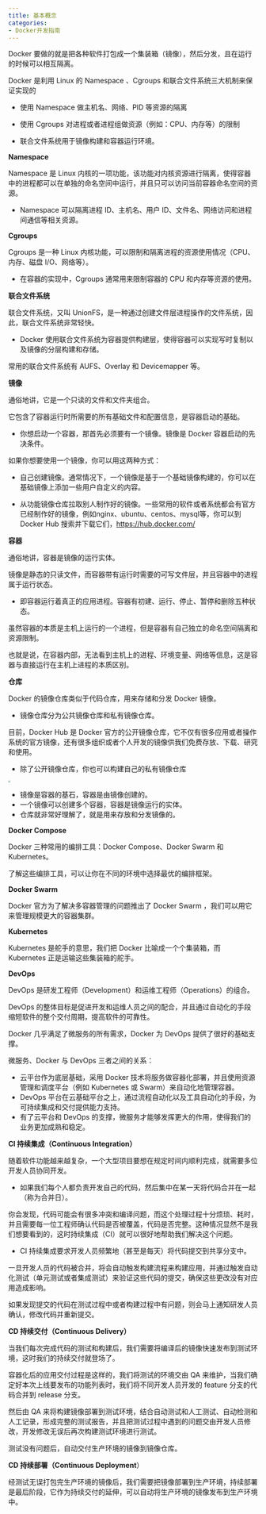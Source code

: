 ```yaml
---
title: 基本概念
categories: 
- Docker开发指南
---
```


Docker 要做的就是把各种软件打包成一个集装箱（镜像），然后分发，且在运行的时候可以相互隔离。

Docker 是利用 Linux 的 Namespace 、Cgroups 和联合文件系统三大机制来保证实现的

* 使用 Namespace 做主机名、网络、PID 等资源的隔离

* 使用 Cgroups 对进程或者进程组做资源（例如：CPU、内存等）的限制

* 联合文件系统用于镜像构建和容器运行环境。

**Namespace**

Namespace 是 Linux 内核的一项功能，该功能对内核资源进行隔离，使得容器中的进程都可以在单独的命名空间中运行，并且只可以访问当前容器命名空间的资源。

* Namespace 可以隔离进程 ID、主机名、用户 ID、文件名、网络访问和进程间通信等相关资源。

**Cgroups**

Cgroups 是一种 Linux 内核功能，可以限制和隔离进程的资源使用情况（CPU、内存、磁盘 I/O、网络等）。

* 在容器的实现中，Cgroups 通常用来限制容器的 CPU 和内存等资源的使用。

**联合文件系统**

联合文件系统，又叫 UnionFS，是一种通过创建文件层进程操作的文件系统，因此，联合文件系统非常轻快。

* Docker 使用联合文件系统为容器提供构建层，使得容器可以实现写时复制以及镜像的分层构建和存储。

常用的联合文件系统有 AUFS、Overlay 和 Devicemapper 等。

**镜像**

通俗地讲，它是一个只读的文件和文件夹组合。

它包含了容器运行时所需要的所有基础文件和配置信息，是容器启动的基础。

* 你想启动一个容器，那首先必须要有一个镜像。镜像是 Docker 容器启动的先决条件。

如果你想要使用一个镜像，你可以用这两种方式：

* 自己创建镜像。通常情况下，一个镜像是基于一个基础镜像构建的，你可以在基础镜像上添加一些用户自定义的内容。

* 从功能镜像仓库拉取别人制作好的镜像。一些常用的软件或者系统都会有官方已经制作好的镜像，例如nginx、ubuntu、centos、mysql等，你可以到 Docker Hub 搜索并下载它们，https://hub.docker.com/

**容器**

通俗地讲，容器是镜像的运行实体。

镜像是静态的只读文件，而容器带有运行时需要的可写文件层，并且容器中的进程属于运行状态。

* 即容器运行着真正的应用进程。容器有初建、运行、停止、暂停和删除五种状态。

虽然容器的本质是主机上运行的一个进程，但是容器有自己独立的命名空间隔离和资源限制。

也就是说，在容器内部，无法看到主机上的进程、环境变量、网络等信息，这是容器与直接运行在主机上进程的本质区别。

**仓库**

Docker 的镜像仓库类似于代码仓库，用来存储和分发 Docker 镜像。

* 镜像仓库分为公共镜像仓库和私有镜像仓库。

目前，Docker Hub 是 Docker 官方的公开镜像仓库，它不仅有很多应用或者操作系统的官方镜像，还有很多组织或者个人开发的镜像供我们免费存放、下载、研究和使用。

* 除了公开镜像仓库，你也可以构建自己的私有镜像仓库

<img src="https://img-blog.csdnimg.cn/a83ea76b658c47048d3aeaf8b36f0a59.png" style="zoom:25%;" />

* 镜像是容器的基石，容器是由镜像创建的。
* 一个镜像可以创建多个容器，容器是镜像运行的实体。
* 仓库就非常好理解了，就是用来存放和分发镜像的。

**Docker Compose**

Docker 三种常用的编排工具：Docker Compose、Docker Swarm 和 Kubernetes。

了解这些编排工具，可以让你在不同的环境中选择最优的编排框架。

**Docker Swarm**

Docker 官方为了解决多容器管理的问题推出了 Docker Swarm ，我们可以用它来管理规模更大的容器集群。

**Kubernetes**

Kubernetes 是舵手的意思，我们把 Docker 比喻成一个个集装箱，而 Kubernetes 正是运输这些集装箱的舵手。

**DevOps**

DevOps 是研发工程师（Development）和运维工程师（Operations）的组合。

DevOps 的整体目标是促进开发和运维人员之间的配合，并且通过自动化的手段缩短软件的整个交付周期，提高软件的可靠性。

Docker 几乎满足了微服务的所有需求，Docker 为 DevOps 提供了很好的基础支撑。

微服务、Docker 与 DevOps 三者之间的关系：

* 云平台作为底层基础，采用 Docker 技术将服务做容器化部署，并且使用资源管理和调度平台（例如 Kubernetes 或 Swarm）来自动化地管理容器。
* DevOps 平台在云基础平台之上，通过流程自动化以及工具自动化的手段，为可持续集成和交付提供能力支持。
* 有了云平台和 DevOps 的支撑，微服务才能够发挥更大的作用，使得我们的业务更加成熟和稳定。

**CI 持续集成（Continuous Integration）**

随着软件功能越来越复杂，一个大型项目要想在规定时间内顺利完成，就需要多位开发人员协同开发。

* 如果我们每个人都负责开发自己的代码，然后集中在某一天将代码合并在一起（称为合并日）。

你会发现，代码可能会有很多冲突和编译问题，而这个处理过程十分烦琐、耗时，并且需要每一位工程师确认代码是否被覆盖，代码是否完整。这种情况显然不是我们想要看到的，这时持续集成（CI）就可以很好地帮助我们解决这个问题。

* CI 持续集成要求开发人员频繁地（甚至是每天）将代码提交到共享分支中。

一旦开发人员的代码被合并，将会自动触发构建流程来构建应用，并通过触发自动化测试（单元测试或者集成测试）来验证这些代码的提交，确保这些更改没有对应用造成影响。

如果发现提交的代码在测试过程中或者构建过程中有问题，则会马上通知研发人员确认，修改代码并重新提交。

**CD 持续交付（Continuous Delivery）**

当我们每次完成代码的测试和构建后，我们需要将编译后的镜像快速发布到测试环境，这时我们的持续交付就登场了。

容器化后的应用交付过程是这样的，我们将测试的环境交由 QA 来维护，当我们确定好本次上线要发布的功能列表时，我们将不同开发人员开发的 feature 分支的代码合并到 release 分支。

然后由 QA 来将构建镜像部署到测试环境，结合自动测试和人工测试、自动检测和人工记录，形成完整的测试报告，并且把测试过程中遇到的问题交由开发人员修改，开发修改无误后再次构建测试环境进行测试。

测试没有问题后，自动交付生产环境的镜像到镜像仓库。

**CD 持续部署（Continuous Deployment**）

经测试无误打包完生产环境的镜像后，我们需要把镜像部署到生产环境，持续部署是最后阶段，它作为持续交付的延伸，可以自动将生产环境的镜像发布到生产环境中。

